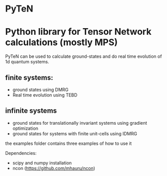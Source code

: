 # PyTeN
# Python library for Tensor Network calculations (mostly MPS)



PyTeN can be used to calculate ground-states and do real time evolution
of 1d quantum systems. 


## finite systems:

* ground states using DMRG
* Real time evolution using TEBD

## infinite systems

* ground states for translationally invariant systems using gradient optimization
* ground states for systems with finite unit-cells using IDMRG

the examples folder contains three examples of how to use it

Dependencies:

* scipy and numpy installation
* ncon (https://github.com/mhauru/ncon)



